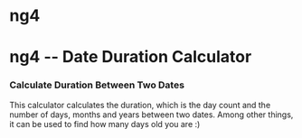 # ng4

# ng4 -- Date Duration Calculator

### Calculate Duration Between Two Dates

This calculator calculates the duration, which is the day count and the number of days, months and years between two dates. Among other things, it can be used to find how many days old you are  :)
